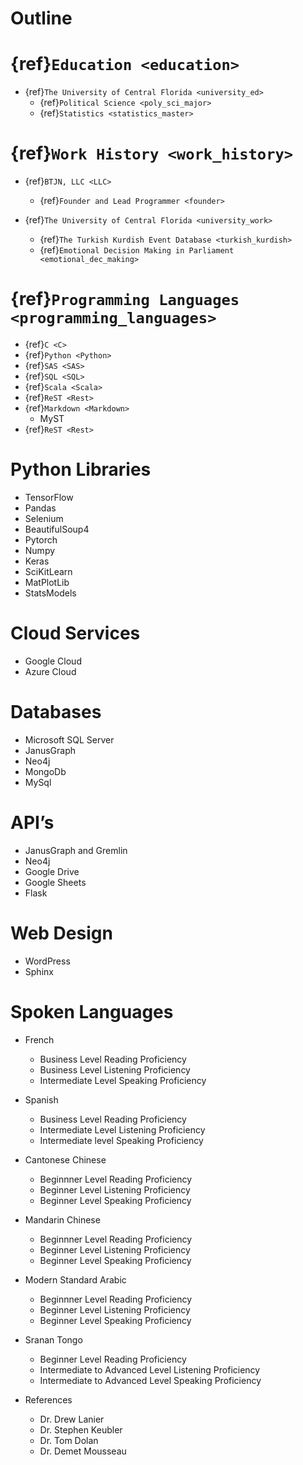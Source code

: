 
# Outline

# {ref}`Education <education>`

* {ref}`The University of Central Florida <university_ed>`
    *  {ref}`Political Science <poly_sci_major>`
    *  {ref}`Statistics <statistics_master>`

# {ref}`Work History <work_history>`

* {ref}`BTJN, LLC <LLC>`
    * {ref}`Founder and Lead Programmer <founder>`

* {ref}`The University of Central Florida <university_work>`
    * {ref}`The Turkish Kurdish Event Database <turkish_kurdish>`
    * {ref}`Emotional Decision Making in Parliament <emotional_dec_making>`

# {ref}`Programming Languages <programming_languages>`

* {ref}`C <C>`
* {ref}`Python <Python>`
* {ref}`SAS <SAS>`
* {ref}`SQL <SQL>`
* {ref}`Scala <Scala>`
* {ref}`ReST <Rest>`
* {ref}`Markdown <Markdown>`
    * MyST
* {ref}`ReST <Rest>`

# Python Libraries

* TensorFlow
* Pandas
* Selenium
* BeautifulSoup4
* Pytorch
* Numpy
* Keras
* SciKitLearn
* MatPlotLib
* StatsModels

# Cloud Services

* Google Cloud
* Azure Cloud

# Databases

* Microsoft SQL Server
* JanusGraph
* Neo4j
* MongoDb
* MySql

# API’s

* JanusGraph and Gremlin
* Neo4j
* Google Drive
* Google Sheets
* Flask

# Web Design

* WordPress
* Sphinx

# Spoken Languages

* French
    * Business Level Reading Proficiency
    * Business Level Listening Proficiency
    * Intermediate Level Speaking Proficiency

* Spanish
    * Business Level Reading Proficiency
    * Intermediate Level Listening Proficiency
    * Intermediate level Speaking Proficiency

* Cantonese Chinese
    * Beginnner Level Reading Proficiency
    * Beginner Level Listening Proficiency
    * Beginner Level Speaking Proficiency

* Mandarin Chinese
    * Beginnner Level Reading Proficiency
    * Beginner Level Listening Proficiency
    * Beginner Level Speaking Proficiency

* Modern Standard Arabic
    * Beginnner Level Reading Proficiency
    * Beginner Level Listening Proficiency
    * Beginner Level Speaking Proficiency

* Sranan Tongo
    * Beginner Level Reading Proficiency
    * Intermediate to Advanced Level Listening Proficiency
    * Intermediate to Advanced Level Speaking Proficiency

* References
    * Dr. Drew Lanier
    * Dr. Stephen Keubler
    * Dr. Tom Dolan
    * Dr. Demet Mousseau